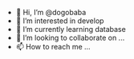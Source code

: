 - 👋 Hi, I’m @dogobaba
- 👀 I’m interested in develop
- 🌱 I’m currently learning database
- 💞️ I’m looking to collaborate on ...
- 📫 How to reach me ...

<!---
dogobaba/dogobaba is a ✨ special ✨ repository because its `README.md` (this file) appears on your GitHub profile.
You can click the Preview link to take a look at your changes.
--->
